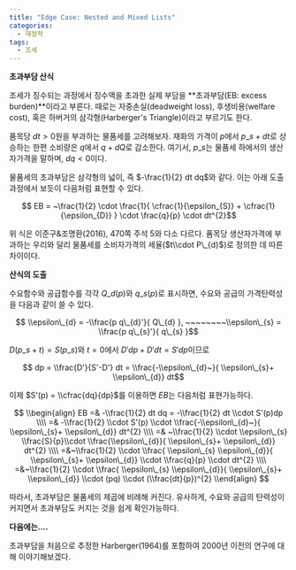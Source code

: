 ```yaml
---
title: "Edge Case: Nested and Mixed Lists"
categories:
  - 재정학
tags:
  - 조세
---
```


**초과부담 산식** 

조세가 징수되는 과정에서 징수액을 초과한 실제 부담을 **초과부담(EB: excess burden)**이라고 부른다. 때로는 자중손실(deadweight loss), 후생비용(welfare cost), 혹은 하버거의 삼각형(Harberger's Triangle)이라고 부르기도 한다.

품목당 $dt>0$원을 부과하는 물품세를 고려해보자. 재화의 가격이 $p$에서 $p\_{s}+dt$로 상승하는 한편 소비량은 $q$에서 $q+dQ$로 감소한다. 여기서, $p\_{s}$는 물품세 하에서의 생산자가격을 말하며, $dq<0$이다.

물품세의 초과부담은 삼각형의 넓이, 즉 $-\frac{1}{2} dt dq$와 같다. 이는 아래 도출과정에서 보듯이 다음처럼 표현할 수 있다. 

$$ EB = ~\frac{1}{2} \cdot \frac{1}{ \cfrac{1}{\epsilon_{S}} + \cfrac{1}{\epsilon_{D}} } \cdot \frac{q}{p} \cdot dt^{2}$$

위 식은 이준구&조명환(2016), 470쪽 주석 5와 다소 다르다. 품목당 생산자가격에 부과하는 우리와 달리 물품세를 소비자가격의 세율($t\\cdot P\_{d}$)로 정의한 데 따른 차이이다.

**산식의 도출**

수요함수와 공급함수를 각각 $Q\_{d}(p)$와 $q\_{s}(p)$로 표시하면, 수요와 공급의 가격탄력성을 다음과 같이 쓸 수 있다. 

$$ \\epsilon\_{d} = -\\frac{p q\_{d}'}{ Q\_{d} }, ~~~~~~~~\\epsilon\_{s} = \\frac{p q\_{s}'}{ q\_{s} }$$

$D(p\_{s}+t) = S(p\_{s})$와 $t=0$에서 $D'dp + D'dt = S'dp$이므로 

$$ dp = \\frac{D'}{S'-D'} dt = \\frac{-\\epsilon\_{d}~}{ \\epsilon\_{s}+ \\epsilon\_{d}} dt$$

이제 $S'(p) = \\cfrac{dq}{dp}$를 이용하면 $EB$는 다음처럼 표현가능하다. 

$$ \\begin{align} EB =& -\\frac{1}{2} dt dq = -\\frac{1}{2} dt \\cdot S'(p)dp \\\\ =& -\\frac{1}{2} \\cdot S'(p) \\cdot \\frac{-\\epsilon\_{d}~}{ \\epsilon\_{s}+ \\epsilon\_{d}} dt^{2} \\\\ =& ~\\frac{1}{2} \\cdot \\epsilon\_{s} \\frac{S}{p}\\cdot \\frac{\\epsilon\_{d}}{ \\epsilon\_{s}+ \\epsilon\_{d}} dt^{2} \\\\ =&~\\frac{1}{2} \\cdot \\frac{ \\epsilon\_{s} \\epsilon\_{d}}{ \\epsilon\_{s}+ \\epsilon\_{d}} \\cdot \\frac{q}{p} \\cdot dt^{2} \\\\ =&~\\frac{1}{2} \\cdot \\frac{ \\epsilon\_{s} \\epsilon\_{d}}{ \\epsilon\_{s}+ \\epsilon\_{d}} \\cdot (pq) \\cdot (\\frac{dt}{p})^{2} \\end{align} $$

따라서, 초과부담은 물품세의 제곱에 비례해 커진다. 유사하게, 수요와 공급의 탄력성이 커지면서 초과부담도 커지는 것을 쉽게 확인가능하다. 

**다음에는....**

초과부담을 처음으로 추정한 Harberger(1964)를 포함하여 2000년 이전의 연구에 대해 이야기해보겠다.
